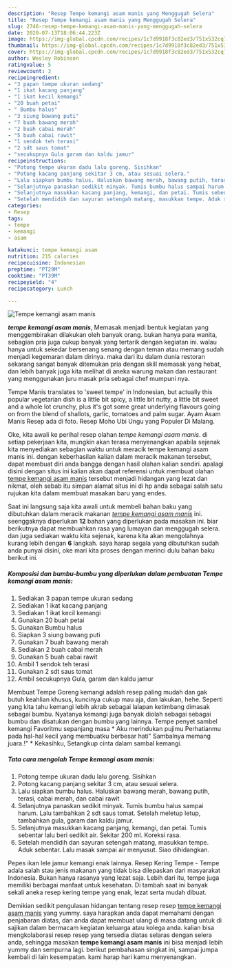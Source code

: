 ```yaml
---
description: "Resep Tempe kemangi asam manis yang Menggugah Selera"
title: "Resep Tempe kemangi asam manis yang Menggugah Selera"
slug: 2746-resep-tempe-kemangi-asam-manis-yang-menggugah-selera
date: 2020-07-13T18:06:44.223Z
image: https://img-global.cpcdn.com/recipes/1c7d9918f3c82ed3/751x532cq70/tempe-kemangi-asam-manis-foto-resep-utama.jpg
thumbnail: https://img-global.cpcdn.com/recipes/1c7d9918f3c82ed3/751x532cq70/tempe-kemangi-asam-manis-foto-resep-utama.jpg
cover: https://img-global.cpcdn.com/recipes/1c7d9918f3c82ed3/751x532cq70/tempe-kemangi-asam-manis-foto-resep-utama.jpg
author: Wesley Robinson
ratingvalue: 5
reviewcount: 3
recipeingredient:
- "3 papan tempe ukuran sedang"
- "1 ikat kacang panjang"
- "1 ikat kecil kemangi"
- "20 buah petai"
- " Bumbu halus"
- "3 siung bawang puti"
- "7 buah bawang merah"
- "2 buah cabai merah"
- "5 buah cabai rawit"
- "1 sendok teh terasi"
- "2 sdt saus tomat"
- "secukupnya Gula garam dan kaldu jamur"
recipeinstructions:
- "Potong tempe ukuran dadu lalu goreng. Sisihkan"
- "Potong kacang panjang sekitar 3 cm, atau sesuai selera."
- "Lalu siapkan bumbu halus. Haluskan bawang merah, bawang putih, terasi, cabai merah, dan cabai rawit"
- "Selanjutnya panaskan sedikit minyak. Tumis bumbu halus sampai harum. Lalu tambahkan 2 sdt saus tomat. Setelah meletup letup, tambahkan gula, garam dan kaldu jamur."
- "Selanjutnya masukkan kacang panjang, kemangi, dan petai. Tumis sebentar lalu beri sedikit air. Sekitar 200 ml. Koreksi rasa."
- "Setelah mendidih dan sayuran setengah matang, masukkan tempe. Aduk sebentar. Lalu masak sampai air menyusut. Siao dihidangkan."
categories:
- Resep
tags:
- tempe
- kemangi
- asam

katakunci: tempe kemangi asam 
nutrition: 215 calories
recipecuisine: Indonesian
preptime: "PT29M"
cooktime: "PT39M"
recipeyield: "4"
recipecategory: Lunch

---
```



![Tempe kemangi asam manis](https://img-global.cpcdn.com/recipes/1c7d9918f3c82ed3/751x532cq70/tempe-kemangi-asam-manis-foto-resep-utama.jpg)

<b><i>tempe kemangi asam manis</i></b>, Memasak menjadi bentuk kegiatan yang menggembirakan dilakukan oleh banyak orang. bukan hanya para wanita, sebagian pria juga cukup banyak yang tertarik dengan kegiatan ini. walau hanya untuk sekedar bersenang senang dengan teman atau memang sudah menjadi kegemaran dalam dirinya. maka dari itu dalam dunia restoran sekarang sangat banyak ditemukan pria dengan skill memasak yang hebat, dan lebih banyak juga kita melihat di aneka warung makan dan restaurant yang menggunakan juru masak pria sebagai chef mumpuni nya.

Tempe Manis translates to &#39;sweet tempe&#39; in Indonesian, but actually this popular vegetarian dish is a little bit spicy, a little bit nutty, a little bit sweet and a whole lot crunchy, plus it&#39;s got some great underlying flavours going on from the blend of shallots, garlic, tomatoes and palm sugar. Ayam Asam Manis Resep ada di foto. Resep Moho Ubi Ungu yang Populer Di Malang.

Oke, kita awali ke perihal resep olahan <i>tempe kemangi asam manis</i>. di setiap pekerjaan kita, mungkin akan terasa menyenangkan apabila sejenak kita menyediakan sebagian waktu untuk meracik tempe kemangi asam manis ini. dengan keberhasilan kalian dalam meracik makanan tersebut, dapat membuat diri anda bangga dengan hasil olahan kalian sendiri. apalagi disini dengan situs ini kalian akan dapat referensi untuk membuat olahan <u>tempe kemangi asam manis</u> tersebut menjadi hidangan yang lezat dan nikmat, oleh sebab itu simpan alamat situs ini di hp anda sebagai salah satu rujukan kita dalam membuat masakan baru yang endes.


Saat ini langsung saja kita awali untuk membeli bahan baku yang dibutuhkan dalam meracik makanan <u><i>tempe kemangi asam manis</i></u> ini. seenggaknya diperlukan <b>12</b> bahan yang diperlukan pada masakan ini. biar berikutnya dapat membuahkan rasa yang lumayan dan menggugah selera. dan juga sediakan waktu kita sejenak, karena kita akan mengolahnya kurang lebih dengan <b>6</b> langkah. saya harap segala yang dibutuhkan sudah anda punyai disini, oke mari kita proses dengan merinci dulu bahan baku berikut ini.

<!--inarticleads1-->

##### Komposisi dan bumbu-bumbu yang diperlukan dalam pembuatan Tempe kemangi asam manis:

1. Sediakan 3 papan tempe ukuran sedang
1. Sediakan 1 ikat kacang panjang
1. Sediakan 1 ikat kecil kemangi
1. Gunakan 20 buah petai
1. Gunakan  Bumbu halus
1. Siapkan 3 siung bawang puti
1. Gunakan 7 buah bawang merah
1. Sediakan 2 buah cabai merah
1. Gunakan 5 buah cabai rawit
1. Ambil 1 sendok teh terasi
1. Gunakan 2 sdt saus tomat
1. Ambil secukupnya Gula, garam dan kaldu jamur


Membuat Tempe Goreng kemangi adalah resep paling mudah dan gak butuh keahlian khusus, kuncinya cukup mau aja, dan lakukan, hehe. Seperti yang kita tahu kemangi lebih akrab sebagai lalapan ketimbang dimasak sebagai bumbu. Nyatanya kemangi juga banyak diolah sebagai sebagai bumbu dan disatukan dengan bumbu yang lainnya. Tempe penyet sambel kemangi Favoritmu sepanjang masa * Aku merindukan pujimu Perhatianmu pada hal-hal kecil yang membuatku berbesar hati&#34; Sambalnya memang juara.!&#34; * Kekasihku, Setangkup cinta dalam sambal kemangi. 

<!--inarticleads2-->

##### Tata cara mengolah Tempe kemangi asam manis:

1. Potong tempe ukuran dadu lalu goreng. Sisihkan
1. Potong kacang panjang sekitar 3 cm, atau sesuai selera.
1. Lalu siapkan bumbu halus. Haluskan bawang merah, bawang putih, terasi, cabai merah, dan cabai rawit
1. Selanjutnya panaskan sedikit minyak. Tumis bumbu halus sampai harum. Lalu tambahkan 2 sdt saus tomat. Setelah meletup letup, tambahkan gula, garam dan kaldu jamur.
1. Selanjutnya masukkan kacang panjang, kemangi, dan petai. Tumis sebentar lalu beri sedikit air. Sekitar 200 ml. Koreksi rasa.
1. Setelah mendidih dan sayuran setengah matang, masukkan tempe. Aduk sebentar. Lalu masak sampai air menyusut. Siao dihidangkan.


Pepes ikan lele jamur kemangi enak lainnya. Resep Kering Tempe - Tempe adala salah stau jenis makanan yang tidak bisa dilepaskan dari masyarakat Indonesia. Bukan hanya rasanya yang lezat saja. Lebih dari itu, tempe juga memiliki berbagai manfaat untuk kesehatan. Di tambah saat ini banyak sekali aneka resep kering tempe yang enak, lezat serta mudah dibuat. 

Demikian sedikit pengulasan hidangan tentang resep resep <u>tempe kemangi asam manis</u> yang yummy. saya harapkan anda dapat memahami dengan penjabaran diatas, dan anda dapat membuat ulang di masa datang untuk di sajikan dalam bermacam kegiatan keluarga atau kolega anda. kalian bisa mengkolaborasi resep resep yang tersedia diatas selaras dengan selera anda, sehingga masakan <b>tempe kemangi asam manis</b> ini bisa menjadi lebih yummy dan sempurna lagi. berikut pembahasan singkat ini, sampai jumpa kembali di lain kesempatan. kami harap hari kamu menyenangkan.
